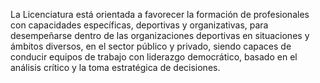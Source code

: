 ﻿La Licenciatura está orientada a favorecer la formación de profesionales con capacidades específicas, deportivas y organizativas, para desempeñarse dentro de las organizaciones deportivas en situaciones y ámbitos diversos, en el sector público y privado, siendo capaces de conducir equipos de trabajo con liderazgo democrático, basado en el análisis crítico y la toma estratégica de decisiones.
